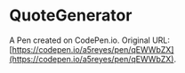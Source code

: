 # QuoteGenerator

A Pen created on CodePen.io. Original URL: [https://codepen.io/a5reyes/pen/qEWWbZX](https://codepen.io/a5reyes/pen/qEWWbZX).

